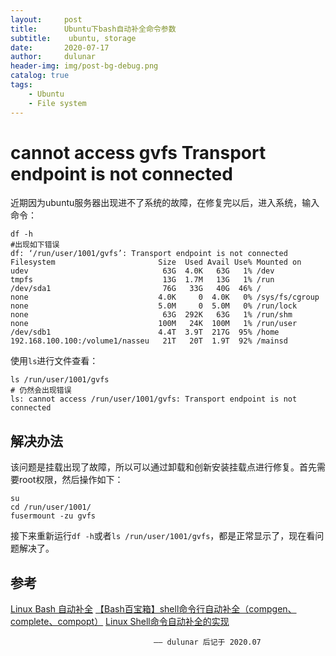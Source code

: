 ```yaml
---
layout:     post
title:      Ubuntu下bash自动补全命令参数
subtitle:    ubuntu, storage
date:       2020-07-17
author:     dulunar
header-img: img/post-bg-debug.png
catalog: true
tags:
    - Ubuntu
    - File system
---
```



# cannot access gvfs Transport endpoint is not connected

近期因为ubuntu服务器出现进不了系统的故障，在修复完以后，进入系统，输入命令：
```shell
df -h
#出现如下错误
df: ‘/run/user/1001/gvfs’: Transport endpoint is not connected
Filesystem                       Size  Used Avail Use% Mounted on
udev                              63G  4.0K   63G   1% /dev
tmpfs                             13G  1.7M   13G   1% /run
/dev/sda1                         76G   33G   40G  46% /
none                             4.0K     0  4.0K   0% /sys/fs/cgroup
none                             5.0M     0  5.0M   0% /run/lock
none                              63G  292K   63G   1% /run/shm
none                             100M   24K  100M   1% /run/user
/dev/sdb1                        4.4T  3.9T  217G  95% /home
192.168.100.100:/volume1/nasseu   21T   20T  1.9T  92% /mainsd
```
使用`ls`进行文件查看：
```shell
ls /run/user/1001/gvfs
# 仍然会出现错误
ls: cannot access /run/user/1001/gvfs: Transport endpoint is not connected
```
## 解决办法
该问题是挂载出现了故障，所以可以通过卸载和创新安装挂载点进行修复。首先需要root权限，然后操作如下：
```shell
su
cd /run/user/1001/
fusermount -zu gvfs
```

接下来重新运行`df -h`或者`ls /run/user/1001/gvfs`，都是正常显示了，现在看问题解决了。

## 参考

[Linux Bash 自动补全][1]
[【Bash百宝箱】shell命令行自动补全（compgen、complete、compopt）][2]
[Linux Shell命令自动补全的实现][3]

[1]: https://jin-yang.github.io/post/linux-bash-auto-completion-introduce.html
[2]: https://blog.csdn.net/iEearth/article/details/52703598
[3]: https://cloud.tencent.com/developer/article/1555238


									—— dulunar 后记于 2020.07